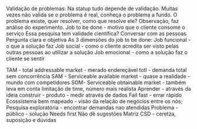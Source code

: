 Validação de problemas:
Na statup tudo depende de validação.
Muitas vezes não valida se o problema é real, conheça o problema a fundo.
O problema existe, quer resolver, como que resolve ele?
Observação, faz análise do experimento.
Job to be done - motivo que o cliente consome o serviço 
Essa pesquisa tem validade científica?
Conversar com as pessoas
Pergunta clara e objetiva
As 3 dimensões do job to be done:
Job funcional - o que a solução faz
Job social - como o cliente acredita ser visto pelas outras pessoas ao utilizar a solução
Job emocional - como a solução faz o cliente se sentir

TAM - total addressable market - merado endereçável totl - demanda total sem concorrência
SAM - Serviceable available market - quase a realidade - mundo com competidores
SOM- Serviceable obtainable market - também leva em conta limitação de time, número mais realista
Aprender - através da ideia construir - produto - medir através de dados
Fail fast - errar rápido 
Ecossistema bem mapeado - visão da relação de negócios entre os nós;
Pesquisa exploratória - encontrar demandas nao atendidas
Problema - público - solução
Needs first
Não dê sugestões
Matriz CSD - ceretza, suposição e dúvidas